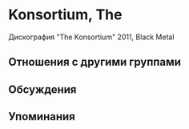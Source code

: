# Konsortium, The

Дискография
"The Konsortium" 2011, Black Metal

## Отношения с другими группами


## Обсуждения


## Упоминания

